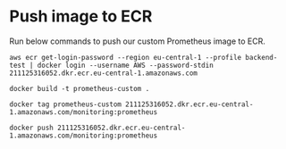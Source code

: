 # Push image to ECR
Run below commands to push our custom Prometheus image to ECR.
```
aws ecr get-login-password --region eu-central-1 --profile backend-test | docker login --username AWS --password-stdin 211125316052.dkr.ecr.eu-central-1.amazonaws.com
```

```
docker build -t prometheus-custom .
```

```
docker tag prometheus-custom 211125316052.dkr.ecr.eu-central-1.amazonaws.com/monitoring:prometheus
```

```
docker push 211125316052.dkr.ecr.eu-central-1.amazonaws.com/monitoring:prometheus
```